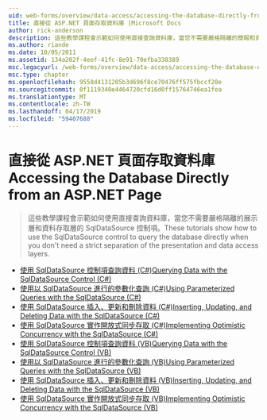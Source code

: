 ```yaml
---
uid: web-forms/overview/data-access/accessing-the-database-directly-from-an-aspnet-page/index
title: 直接從 ASP.NET 頁面存取資料庫 |Microsoft Docs
author: rick-anderson
description: 這些教學課程會示範如何使用直接查詢資料庫，當您不需要嚴格隔離的簡報和資料的 SqlDataSource 控制項...
ms.author: riande
ms.date: 10/05/2011
ms.assetid: 134a202f-4eef-41fc-8e91-70efba338389
msc.legacyurl: /web-forms/overview/data-access/accessing-the-database-directly-from-an-aspnet-page
msc.type: chapter
ms.openlocfilehash: 9558d4131205b3d696f8ce70476ff575fbccf20e
ms.sourcegitcommit: 0f1119340e4464720cfd16d0ff15764746ea1fea
ms.translationtype: MT
ms.contentlocale: zh-TW
ms.lasthandoff: 04/17/2019
ms.locfileid: "59407688"
---
```

# <a name="accessing-the-database-directly-from-an-aspnet-page"></a><span data-ttu-id="71a78-103">直接從 ASP.NET 頁面存取資料庫</span><span class="sxs-lookup"><span data-stu-id="71a78-103">Accessing the Database Directly from an ASP.NET Page</span></span>

> <span data-ttu-id="71a78-104">這些教學課程會示範如何使用直接查詢資料庫，當您不需要嚴格隔離的展示層和資料存取層的 SqlDataSource 控制項。</span><span class="sxs-lookup"><span data-stu-id="71a78-104">These tutorials show how to use the SqlDataSource control to query the database directly when you don't need a strict separation of the presentation and data access layers.</span></span>


- [<span data-ttu-id="71a78-105">使用 SqlDataSource 控制項查詢資料 (C#)</span><span class="sxs-lookup"><span data-stu-id="71a78-105">Querying Data with the SqlDataSource Control (C#)</span></span>](querying-data-with-the-sqldatasource-control-cs.md)
- [<span data-ttu-id="71a78-106">使用以 SqlDataSource 進行的參數化查詢 (C#)</span><span class="sxs-lookup"><span data-stu-id="71a78-106">Using Parameterized Queries with the SqlDataSource (C#)</span></span>](using-parameterized-queries-with-the-sqldatasource-cs.md)
- [<span data-ttu-id="71a78-107">使用 SqlDataSource 插入、更新和刪除資料 (C#)</span><span class="sxs-lookup"><span data-stu-id="71a78-107">Inserting, Updating, and Deleting Data with the SqlDataSource (C#)</span></span>](inserting-updating-and-deleting-data-with-the-sqldatasource-cs.md)
- [<span data-ttu-id="71a78-108">使用 SqlDataSource 實作開放式同步存取 (C#)</span><span class="sxs-lookup"><span data-stu-id="71a78-108">Implementing Optimistic Concurrency with the SqlDataSource (C#)</span></span>](implementing-optimistic-concurrency-with-the-sqldatasource-cs.md)
- [<span data-ttu-id="71a78-109">使用 SqlDataSource 控制項查詢資料 (VB)</span><span class="sxs-lookup"><span data-stu-id="71a78-109">Querying Data with the SqlDataSource Control (VB)</span></span>](querying-data-with-the-sqldatasource-control-vb.md)
- [<span data-ttu-id="71a78-110">使用以 SqlDataSource 進行的參數化查詢 (VB)</span><span class="sxs-lookup"><span data-stu-id="71a78-110">Using Parameterized Queries with the SqlDataSource (VB)</span></span>](using-parameterized-queries-with-the-sqldatasource-vb.md)
- [<span data-ttu-id="71a78-111">使用 SqlDataSource 插入、更新和刪除資料 (VB)</span><span class="sxs-lookup"><span data-stu-id="71a78-111">Inserting, Updating, and Deleting Data with the SqlDataSource (VB)</span></span>](inserting-updating-and-deleting-data-with-the-sqldatasource-vb.md)
- [<span data-ttu-id="71a78-112">使用 SqlDataSource 實作開放式同步存取 (VB)</span><span class="sxs-lookup"><span data-stu-id="71a78-112">Implementing Optimistic Concurrency with the SqlDataSource (VB)</span></span>](implementing-optimistic-concurrency-with-the-sqldatasource-vb.md)
